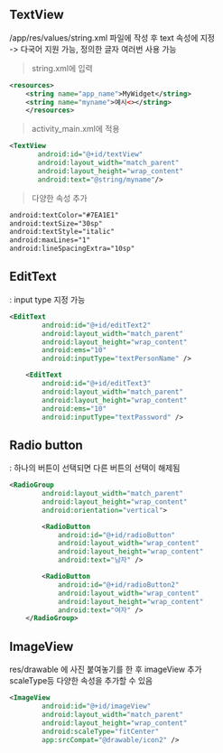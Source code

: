 ## TextView  
/app/res/values/string.xml 파일에 작성 후 text 속성에 지정   
-> 다국어 지원 가능, 정의한 글자 여러번 사용 가능

> string.xml에 입력
```xml
<resources>
    <string name="app_name">MyWidget</string>
    <string name="myname">예시<></string>
    </resources>

```
> activity_main.xml에 적용
```xml
<TextView
       android:id="@+id/textView"
       android:layout_width="match_parent"
       android:layout_height="wrap_content"
       android:text="@string/myname"/>
```

> 다양한 속성 추가
```xml
android:textColor="#7EA1E1"
android:textSize="30sp"
android:textStyle="italic"
android:maxLines="1"
android:lineSpacingExtra="10sp"
```

## EditText
: input type 지정 가능
```xml
<EditText
        android:id="@+id/editText2"
        android:layout_width="match_parent"
        android:layout_height="wrap_content"
        android:ems="10"
        android:inputType="textPersonName" />

    <EditText
        android:id="@+id/editText3"
        android:layout_width="match_parent"
        android:layout_height="wrap_content"
        android:ems="10"
        android:inputType="textPassword" />
```

## Radio button
: 하나의 버튼이 선택되면 다른 버튼의 선택이 해제됨
```xml
<RadioGroup
        android:layout_width="match_parent"
        android:layout_height="wrap_content"
        android:orientation="vertical">

        <RadioButton
            android:id="@+id/radioButton"
            android:layout_width="wrap_content"
            android:layout_height="wrap_content"
            android:text="남자" />

        <RadioButton
            android:id="@+id/radioButton2"
            android:layout_width="wrap_content"
            android:layout_height="wrap_content"
            android:text="여자" />
    </RadioGroup>
```

## ImageView
res/drawable 에 사진 붙여놓기를 한 후 imageView 추가  
scaleType등 다양한 속성을 추가할 수 있음  
```xml
<ImageView
        android:id="@+id/imageView"
        android:layout_width="match_parent"
        android:layout_height="wrap_content"
        android:scaleType="fitCenter"
        app:srcCompat="@drawable/icon2" />
```


